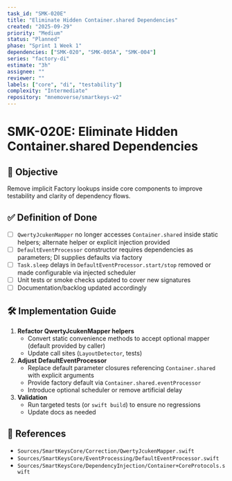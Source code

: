 ```yaml
---
task_id: "SMK-020E"
title: "Eliminate Hidden Container.shared Dependencies"
created: "2025-09-29"
priority: "Medium"
status: "Planned"
phase: "Sprint 1 Week 1"
dependencies: ["SMK-020", "SMK-005A", "SMK-004"]
series: "factory-di"
estimate: "3h"
assignee: ""
reviewer: ""
labels: ["core", "di", "testability"]
complexity: "Intermediate"
repository: "mnemoverse/smartkeys-v2"
---
```


# SMK-020E: Eliminate Hidden Container.shared Dependencies

## 🎯 Objective

Remove implicit Factory lookups inside core components to improve testability and clarity of dependency flows.

## ✅ Definition of Done

- [ ] `QwertyJcukenMapper` no longer accesses `Container.shared` inside static helpers; alternate helper or explicit injection provided
- [ ] `DefaultEventProcessor` constructor requires dependencies as parameters; DI supplies defaults via factory
- [ ] `Task.sleep` delays in `DefaultEventProcessor.start/stop` removed or made configurable via injected scheduler
- [ ] Unit tests or smoke checks updated to cover new signatures
- [ ] Documentation/backlog updated accordingly

## 🛠️ Implementation Guide

1. **Refactor QwertyJcukenMapper helpers**
   - Convert static convenience methods to accept optional mapper (default provided by caller)
   - Update call sites (`LayoutDetector`, tests)
2. **Adjust DefaultEventProcessor**
   - Replace default parameter closures referencing `Container.shared` with explicit arguments
   - Provide factory default via `Container.shared.eventProcessor`
   - Introduce optional scheduler or remove artificial delay
3. **Validation**
   - Run targeted tests (or `swift build`) to ensure no regressions
   - Update docs as needed

## 📎 References

- `Sources/SmartKeysCore/Correction/QwertyJcukenMapper.swift`
- `Sources/SmartKeysCore/EventProcessing/DefaultEventProcessor.swift`
- `Sources/SmartKeysCore/DependencyInjection/Container+CoreProtocols.swift`
